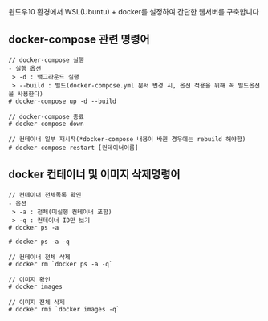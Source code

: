 
윈도우10 환경에서 WSL(Ubuntu) + docker를 설정하여 간단한 웹서버를 구축합니다

## docker-compose 관련 명령어
```
// docker-compose 실행
- 실행 옵션
 > -d : 백그라운드 실행
 > --build : 빌드(docker-compose.yml 문서 변경 시, 옵션 적용을 위해 꼭 빌드옵션을 사용한다)
# docker-compose up -d --build

// docker-compose 종료
# docker-compose down

// 컨테이너 일부 재시작(*docker-compose 내용이 바뀐 경우에는 rebuild 해야함)
# docker-compose restart [컨테이너이름]
```

## docker 컨테이너 및 이미지 삭제명령어

```
// 컨테이너 전체목록 확인
- 옵션
 > -a : 전체(미실행 컨테이너 포함)
 > -q : 컨테이너 ID만 보기
# docker ps -a

# docker ps -a -q

// 컨테이너 전체 삭제
# docker rm `docker ps -a -q`

// 이미지 확인
# docker images

// 이미지 전체 삭제
# docker rmi `docker images -q`
```

